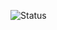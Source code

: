 ![Status](https://build.appcenter.ms/v0.1/apps/d521ebbf-78e5-46f5-83fe-d1a93aec342b/branches/master/badge)
